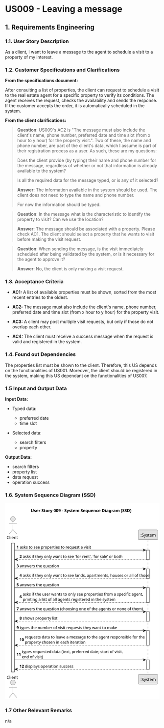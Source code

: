 # US009 - Leaving a message

## 1. Requirements Engineering

### 1.1. User Story Description

As a client, I want to leave a message to the agent to schedule a visit to a
property of my interest.

### 1.2. Customer Specifications and Clarifications

**From the specifications document:**

After consulting a list of properties, the client can request to schedule a visit to the real estate agent
for a specific property to verify its conditions. The agent receives the request, checks the
availability and sends the response. If the customer accepts the order, it is automatically scheduled
in the system.

**From the client clarifications:**

>**Question**: US009's AC2 is "The message must also include the client's name, phone number, preferred date and time slot (from x hour to y hour) for the property visit.". Two of these, the name and phone number, are part of the client's data, which I assume is part of their registration process as a user. As such, these are my questions: 
>
> Does the client provide (by typing) their name and phone number for the message, regardless of whether or not that information is already available to the system?
>
>Is all the required data for the message typed, or is any of it selected?
>
>**Answer**: The information available in the system should be used. The client does not need to type the name and phone number.
> 
> For now the information should be typed.
 
>**Question**: In the message what is the characteristic to identify the property to visit? Can we use the location?
>
>**Answer**: The message should be associated with a property. Please check AC1. The client should select a property that he wants to visit before making the visit request.
 
>**Question**: When sending the message, is the visit immediately scheduled after being validated by the system, or is it necessary for the agent to approve it?
>
>**Answer**: No, the client is only making a visit request.

### 1.3. Acceptance Criteria

* **AC1:** A list of available properties must be shown, sorted from the most recent
  entries to the oldest.

* **AC2:** The message must also include the client's name, phone number,
  preferred date and time slot (from x hour to y hour) for the property visit.

* **AC3:** A client may post multiple visit requests, but only if those do not overlap
  each other.

* **AC4:** The client must receive a success message when the request is valid and
  registered in the system.

### 1.4. Found out Dependencies

The properties list must be shown to the client. Therefore, this US depends on the functionalities of US001.
Moreover, the client should be registered in the system, making this US dependant on the functionalities of US007.

### 1.5 Input and Output Data

**Input Data:**

* Typed data:
  * preferred date
  * time slot
  
* Selected data:
  * search filters
  * property

**Output Data:**
  * search filters
  * property list
  * data request
  * operation success

### 1.6. System Sequence Diagram (SSD)

![US009-SSD](svg/us009-system-sequence-diagram.svg)

### 1.7 Other Relevant Remarks
n/a
